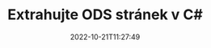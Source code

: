 ---
############################# Static ############################
layout: "auto-gen-merger"
date: 2022-10-21T11:27:49
draft: false
otherformats: odt one otp ott pdf pps ppsx ppt pptx rtf tex vdx vsdm vsdx vssm vssx

############################# Head ############################
head_title: "Extrahujte ODS stránek v C#"
head_description: "Rychle extrahujte stránky ze souboru ODS v C#. Uložte nový dokument obsahující vybrané stránky pomocí rozhraní API pro slučování dokumentů."

############################# Header ############################
title: "Extrahujte ODS stránek v C#"
description: "Extrahujte ODS stránky pomocí několika řádků kódu .NET."
bg_image: "https://cms.admin.containerize.com/templates/aspose/App_Themes/V3/images/bg/header1.png"
bg_overlay: false
button:
    enable: true
    icon: "fas fa-arrow-down"
    label: "Stáhněte si zkušební verzi zdarma"
    link: "https://downloads.groupdocs.com/merger/net"

############################# SubMenu ############################
submenu:
    enable: true

    left:
        img_alt: "GroupDocs.Merger for .NET"
        image: "https://cms.admin.containerize.com/templates/groupdocs/images/product-logos/90x90-noborder/groupdocs-merger-net.png"
        product: "GroupDocs.Merger"
        platform: ".NET"

    middle:
        button:

            # button loop
            - link: "https://apireference.groupdocs.com/merger/net"
              text: "Reference API"

            # button loop
            - link: "https://github.com/groupdocs-merger"
              text: "Příklady kódu"

            # button loop
            - link: "https://products.groupdocs.app/merger/family"
              text: "Živá ukázka"

            # button loop
            - link: "https://purchase.groupdocs.com/pricing/merger/net"
              text: "Ceny"

    right:
        link_download: "https://downloads.groupdocs.com/merger"
        link_learn: "https://docs.groupdocs.com/merger/net"
        link_buy: "https://purchase.groupdocs.com"

############################# About ############################
about:
    enable: true
    title: "O GroupDocs.Merger for .NET API"
    content: |
        [GroupDocs.Merger for .NET](/cs/merger/net/) nabízí jednoduché řešení pro bezpečné sloučení a rozdělení mezi širokou škálou formátů dokumentů včetně PDF, Microsoft Office (Word, Excel, PowerPoint , OneNote), OpenDocument, HTML, obrázky a mnoho dalších v aplikacích .NET. Přidáním několika řádků kódu proveďte několik operací s dokumentem, jako je přesun, odstranění, otočení, výměna, extrahování nebo změna orientace stránek v dokumentech. Rozhraní API pro slučování dokumentů také podporuje náhled stránek dokumentu jako obrázku pro analýzu struktury dokumentu, formátování a obsahu na stránce.
        
        GroupDocs.Merger API je správnou volbou pro podniková řešení, která vyžadují funkce pro extrahování stránek souborů. Tato rozhraní API jsou dobře podporována na všech hlavních operačních systémech a platformách včetně .NET Framework, .NET Standard, .NET Core, Mono.

############################# Steps ############################
steps:
    enable: true
    title_left: "Extrahujte ODS stránek souboru v .NET"
    content_left: |
        [GroupDocs.Merger for .NET](/cs/merger/net/) usnadňuje vývojářům C# extrahovat požadované stránky ze souboru ODS a uložit jej jako nový soubor obsahující vybrané stránky provedením několika jednoduchých kroků.
        
        * Inicializujte **ExtractOptions** čísly stránek, které by se měly objevit ve výsledném dokumentu.
        * Vytvořte novou instanci **Merger** a předejte cestu ke zdrojovému dokumentu jako parametr konstruktoru.
        * Zavolejte **ExtractPages** a předejte objekt **ExtractOptions**.
        * Zavolejte **Save** a zadejte cestu k souboru pro uložení výsledného dokumentu.

    title_right: "Požadavky na systém"
    content_right: |
        Rozhraní API GroupDocs.Merger for .NET jsou podporována na všech hlavních platformách a operačních systémech. Před spuštěním níže uvedeného kódu se prosím ujistěte, že máte na svém systému nainstalovány následující předpoklady.

        * Operační systémy: Microsoft Windows, Linux, MacOS
        * Vývojová prostředí: Visual Studio, Xamarin, MonoDevelop
        * Rámce: .NET Framework, .NET Standard, .NET Core, Mono
        * Stáhněte si nejnovější verzi GroupDocs.Merger for .NET z [NuGet](https://www.nuget.org/packages/groupdocs.merger)
         
    code: |
     {{% merger/additional-styles %}}
     {{< merger/code-merger title="Jak extrahovat stránky souboru ODS pomocí ukázkového kódu C#">}}

        ```csharp    
        // Extrahujte stránky souboru ODS pomocí GroupDocs.Merger API
        // Inicializujte třídu ExtractOptions s vybranými čísly stránek
        ExtractOptions extractOptions = new ExtractOptions(new int[] { 2, 5 });

        // Okamžité sloučení se vstupním dokumentem ODS
        using (Merger merger = new Merger("input.ods"))
          {
            // Zavolejte metodu ExtractPages a předejte jí objekt ExtractOptions
            merger.ExtractPages(extractOptions);
    
            // Voláním metody Uložit uložíte výstupní dokument s extrahovanými stránkami
            merger.Save("output.ods");
          }
        ```
     {{< /merger/code-merger >}}

############################# Demos ############################
demos:
    enable: true
    title: "Živá ukázka – extrahujte ODS stránek online"
    content: |
       Extrahujte stránky souborů ODS právě teď na webu [GroupDocs.Merger Live Demos](https://products.groupdocs.app/splitter/extract-pages/ods).
       Živé demo má následující výhody.
        
############################# About Formats ############################
about_formats:
    enable: true

############################# More Formats ############################
more_formats:
    enable: true
    title: "Extrahujte stránky z jiných formátů dokumentů"
    content: |
        API pro slučování a rozdělení dokumentů .NET pro formáty souborů a obrázky. Extrahujte některé z oblíbených formátů souborů, jak je uvedeno níže.

############################# Back to top ###############################
back_to_top:
    enable: true
---